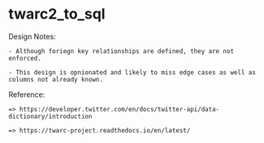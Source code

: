 # twarc2_to_sql

Design Notes:

    - Although foriegn key relationships are defined, they are not enforced. 
    
    - This design is opnionated and likely to miss edge cases as well as columns not already known.

Reference:

    => https://developer.twitter.com/en/docs/twitter-api/data-dictionary/introduction

    => https://twarc-project.readthedocs.io/en/latest/
